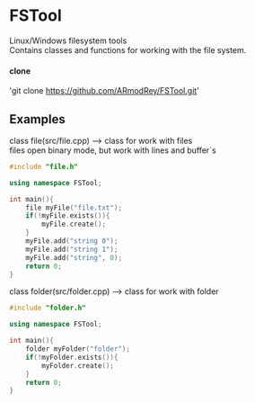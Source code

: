 # FSTool
Linux/Windows filesystem tools<br/>
Сontains classes and functions for working with the file system.<br/>

#### clone

'git clone https://github.com/ARmodRey/FSTool.git'

## Examples

class file(src/file.cpp) --> class for work with files<br/>
files open binary mode, but work with lines and buffer`s<br/>

```C++
#include "file.h"

using namespace FSTool;

int main(){
    file myFile("file.txt");
    if(!myFile.exists()){
        myFile.create();
    }
    myFile.add("string 0");
    myFile.add("string 1");
    myFile.add("string", 0);
    return 0;
}
```

class folder(src/folder.cpp) --> class for work with folder<br/>

```C++
#include "folder.h"

using namespace FSTool;

int main(){
    folder myFolder("folder");
    if(!myFolder.exists()){
        myFolder.create();
    }
    return 0;
}
```